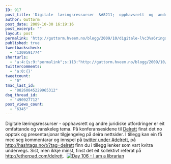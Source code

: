 ```yaml
---
ID: 917
post_title: 'Digitale  læringsressurser  &#8211;  opphavsrett  og  andre  juridiske  utfordringer'
author: Guttorm
post_date: 2009-10-30 16:19:16
post_excerpt: ""
layout: post
permalink: 'http://guttorm.hveem.no/blogg/2009/10/digitale-l%c3%a6ringsressurser-opphavsrett-og-andre-juridiske-utfordringer/'
published: true
tweetbackscheck:
  - "1309591774"
shorturls:
  - 'a:4:{s:9:"permalink";s:113:"http://guttorm.hveem.no/blogg/2009/10/digitale-l%c3%a6ringsressurser-opphavsrett-og-andre-juridiske-utfordringer/";s:7:"tinyurl";s:26:"http://tinyurl.com/yhwr22j";s:4:"isgd";s:18:"http://is.gd/4IAPT";s:5:"bitly";s:19:"http://bit.ly/qFT9B";}'
twittercomments:
  - 'a:0:{}'
tweetcount:
  - "0"
tmac_last_id:
  - "88260845229965312"
dsq_thread_id:
  - "490927712"
post_views_count:
  - "6345"
---
```

Digitale læringsressurser - opphavsrett og andre juridiske utfordringer er eit omfattande og vanskeleg tema. På konferansesidene til <a href="http://delrett.net/">Delrett</a> finst det no opptak og presentasjonar tilgjengeleg på deira nettsider. I tillegg kan ein få med seg kommentarar og innspel på <a href="http://search.twitter.com/search?q=delrett">twitter under #delrett</a>, på <a href="http://hashtags.no/t/?tag=delrett">http://hashtags.no/t/?tag=delrett</a> finn du i tillegg lenker som vart kvitra undervegs. Sist, men ikkje minst, finst det eit kollektivt referat på <a href="http://etherpad.com/delrett">http://etherpad.com/delrett</a>. <a href="http://www.flickr.com/photos/23341397@N00/352573802"><img title="Day 106 - I am a librarian" src="http://farm1.static.flickr.com/134/352573802_8f202edf53_m.jpg" border="0" alt="Day 106 - I am a librarian" hspace="5" /></a>